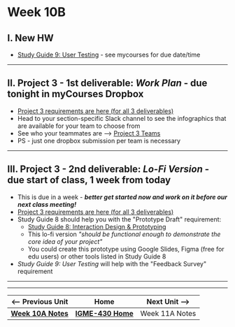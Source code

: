# Week 10B

## I. New HW
- [Study Guide 9: User Testing](../documents/study-guide-9.md) - see mycourses for due date/time

---

## II. Project 3 - 1st deliverable: *Work Plan* - due tonight in myCourses Dropbox
- [Project 3 requirements are here (for all 3 deliverables)](../documents/p3-interactive-prototype.md)
- Head to your section-specific Slack channel to see the infographics that are available for your team to choose from
- See who your teammates are --> [Project 3 Teams](../documents/p3-teams.md)
- PS - just one dropbox submission per team is necessary

---

## III. Project 3 - 2nd deliverable: *Lo-Fi Version* - due start of class, 1 week from today
- This is due in a week - ***better get started now and work on it before our next class meeting!***
- [Project 3 requirements are here (for all 3 deliverables)](../documents/p3-interactive-prototype.md)
- Study Guide 8 should help you with the "Prototype Draft" requirement:
  - [Study Guide 8: Interaction Design & Prototyping](https://docs.google.com/document/d/1gRDgkQNEEACPyXCWzBotQ03IAfYR41UmgKcGhz1I4wo/edit?tab=t.0#heading=h.yhu4oq3rbp7z)
  - This lo-fi version *"should be functional enough to demonstrate the core idea of your project"*
  - You could create this prototype using Google Slides, Figma (free for edu users) or other tools listed in Study Guide 8
- *Study Guide 9: User Testing* will help with the "Feedback Survey" requirement

---
---

| <-- Previous Unit | Home | Next Unit -->
| --- | --- | --- 
|  [**Week 10A Notes**](10A.md)  |  [**IGME-430 Home**](../) | Week 11A Notes
